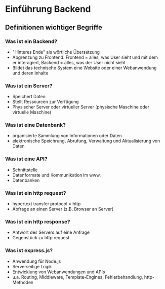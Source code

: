# Einführung Backend

## Definitionen wichtiger Begriffe

### Was ist ein Backend?

- "Hinteres Ende" als wörtliche Übersetzung
- Abgrenzung zu Frontend: Frontend = alles, was User sieht und mit dem er interagiert, Backend = alles, was der User nicht sieht
- Bildet das technische System eine Website oder einer Webanwendung und deren Inhalte

### Was ist ein Server?

- Speichert Daten
- Stellt Ressourcen zur Verfügung
- Physischer Server oder virtueller Server (physische Maschine oder virtuelle Maschine)

### Was ist eine Datenbank?

- organisierte Sammlung von Informationen oder Daten
- elektronische Speichrung, Abrufung, Verwaltung und Aktualisierung von Daten
### Was ist eine API?

- Schnittstelle
- Datenformate und Kommunikation im www.
- Datenbanken
### Was ist ein http request?

- hypertext transfer protocol = http
- Abfrage an einen Server (z.B. Browser an Server)

### Was ist ein http response? 

- Antwort des Servers auf eine Anfrage
- Gegenstück zu http request

### Was ist express.js?

- Anwendung für Node.js
- Serverseitige Logik
- Entwicklung von Webanwendungen und APIs
- u.a. Routing, Middleware, Template-Engines, Fehlerbehandlung, http-Methoden